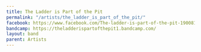 ```yaml
---
title: The Ladder is Part of the Pit
permalink: "/artists/the_ladder_is_part_of_the_pit/"
facebook: https://www.facebook.com/The-ladder-is-part-of-the-pit-190081514429372/
bandcamp: https://theladderispartofthepit1.bandcamp.com/
layout: band
parent: Artists
---
```


